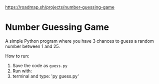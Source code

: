 https://roadmap.sh/projects/number-guessing-game
# Number Guessing Game

A simple Python program where you have 3 chances to guess a random number between 1 and 25.  

How to run:
1. Save the code as `guess.py`
2. Run with:
3. terminal and type: 'py guess.py'

